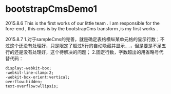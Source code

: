 # bootstrapCmsDemo1

2015.8.6
This is the first works of our little team .
I am responsible for the fore-end , this cms is by the bootstrapCms transform ,is my first works .

2015.8.7
1.对于sampleCms的完善，就是确定表格横纵某单元格的显示行数；不过这个还没有处理好，只是限定了超过5行的自动隐藏并显示....，但是要是不足五行的还是没有处理好，这个待解决的问题；
2.固定行数，字数超出的用省略号代替代码：
<pre><code>display:-webkit-box;
-webkit-line-clamp:2;
-webkit-box-orient:vertical;
overflow:hidden;
text-overflow:wllipsis;
</code></pre>